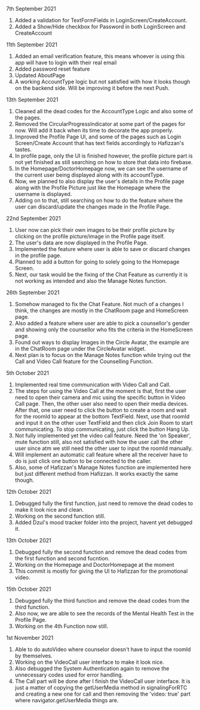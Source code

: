 7th September 2021
1. Added a validation for TextFormFields in LoginScreen/CreateAccount.
2. Added a Show/Hide checkbox for Password in both LoginScreen and CreateAccount

11th September 2021
1. Added an email verification feature, this means whoever is using this app will have to login with their real email
2. Added password reset feature
3. Updated AboutPage
4. A working AccountType logic but not satisfied with how it looks though on the backend side. Will be improving it before the next Push.

13th September 2021
1. Cleaned all the dead codes for the AccountType Logic and also some of the pages.
2. Removed the CircularProgressIndicator at some part of the pages for now. Will add it back when its time to decorate the app properly.
3. Improved the Profile Page UI, and some of the pages such as Login Screen/Create Account that has text fields accordingly to Hafizzan's tastes.
4. In profile page, only the UI is finished however, the profile picture part is not yet finished as still searching on how to store that data into firebase.
5. In the Homepage/DoctorHomepage now, we can see the username of the current user being displayed along with its accountType.
6. Now, we planned to also display the user's details in the Profile page along with the Profile Picture just like the Homepage where the username is displayed.
7. Adding on to that, still searching on how to do the feature where the user can discard/update the changes made in the Profile Page.

22nd September 2021
1. User now can pick their own images to be their profile picture by clicking on the profile picture/image in the Profile page itself.
2. The user's data are now displayed in the Profile Page.
3. Implemented the feature where user is able to save or discard changes in the profile page.
4. Planned to add a button for going to solely going to the Homepage Screen.
5. Next, our task would be the fixing of the Chat Feature as currently it is not working as intended and also the Manage Notes function.

26th September 2021
1. Somehow managed to fix the Chat Feature. Not much of a changes I think, the changes are mostly in the ChatRoom page and HomeScreen page.
2. Also added a feature where user are able to pick a counsellor's gender and showing only the counsellor who fits the criteria in the HomeScreen page.
3. Found out ways to display Images in the Circle Avatar, the example are in the ChatRoom page under the CircleAvatar widget.
4. Next plan is to focus on the Manage Notes function while trying out the Call and Video Call feature for the Counselling Function.

5th October 2021
1. Implemented real time communication with Video Call and Call.
2. The steps for using the Video Call at the moment is that, first the user need to open their camera and mic using the specific button in Video Call page.
   Then, the other user also need to open their media devices. After that, one user need to click the button to create a room and wait for the roomId to appear
   at the bottom TextField.
   Next, use that roomId and input it on the other user TextField and then click Join Room to start communicating.
   To stop communicating, just click the button Hang Up.
3. Not fully implemented yet the video call feature. Need the 'on Speaker', mute function still, also not satisfied with
   how the user call the other user since atm we still need the other user to input the roomId manually.
4. Will implement an automatic call feature where all the receiver have to do is just click one button to be connected to the caller.
5. Also, some of Hafizzan's Manage Notes function are implemented here but just different method from Hafizzan. It works exactly the same though.

12th October 2021
1. Debugged fully the first function, just need to remove the dead codes to make it look nice and clean.
2. Working on the second function still.
3. Added Dzul's mood tracker folder into the project, havent yet debugged it.

13th October 2021
1. Debugged fully the second function and remove the dead codes from the first function and second fucntion.
2. Working on the Homepage and DoctorHomepage at the moment
3. This commit is mostly for giving the UI to Hafizzan for the promotional video.

15th October 2021
1. Debugged fully the third function and remove the dead codes from the third function.
2. Also now, we are able to see the records of the Mental Health Test in the Profile Page.
3. Working on the 4th Function now still.

1st November 2021
1. Able to do autoVideo where counselor doesn't have to input the roomId by themselves.
2. Working on the VideoCall user interface to make it look nice.
3. Also debugged the System Authentication again to remove the unnecessary codes used for error handling.
4. The Call part will be done after I finish the VideoCall user interface.
   It is just a matter of copying the getUserMedia method in signalingForRTC and
   creating a new one for call and then removing the 'video: true' part where
   navigator.getUserMedia things are.